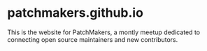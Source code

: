# patchmakers.github.io

This is the website for PatchMakers, a montly meetup dedicated to connecting open source maintainers and new contributors.
